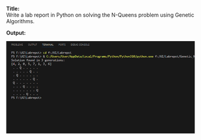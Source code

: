 **Title:**  
Write a lab report in Python on solving the N-Queens problem using Genetic Algorithms.

**Output:**  

![alt image](https://github.com/Nazir942/-Artificial-Intelligence/blob/25f1c72f92b8cb428dd29c1935234ef6991194f1/Lab%20Report%205/report%205.png)
